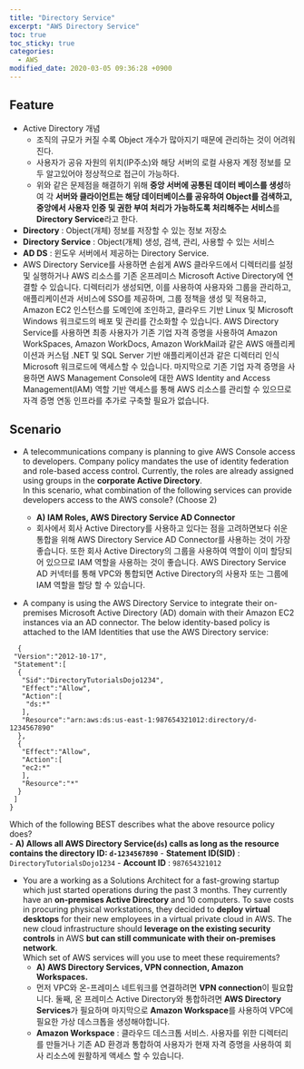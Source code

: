```yaml
---
title: "Directory Service"
excerpt: "AWS Directory Service"
toc: true
toc_sticky: true
categories:
  - AWS
modified_date: 2020-03-05 09:36:28 +0900
---
```

## Feature 
- Active Directory 개념
  - 조직의 규모가 커질 수록 Object 개수가 많아지기 때문에 관리하는 것이 어려워진다.
  - 사용자가 공유 자원의 위치(IP주소)와 해당 서버의 로컬 사용자 계정 정보를 모두 알고있어야 정상적으로 접근이 가능하다. 
  - 위와 같은 문제점을 해결하기 위해 **중앙 서버에 공통된 데이터 베이스를 생성**하여 각 **서버와 클라이언트는 해당 데이터베이스를 공유하여 Object를 검색하고, 중앙에서 사용자 인증 및 권한 부여 처리가 가능하도록 처리해주는 서비스**를 **Directory Service**라고 한다. 
- **Directory** : Object(개체) 정보를 저장할 수 있는 정보 저장소
- **Directory Service** : Object(개체) 생성, 검색, 관리, 사용할 수 있는 서비스
- **AD DS** : 윈도우 서버에서 제공하는 Directory Service. 
- AWS Directory Service를 사용하면 손쉽게 AWS 클라우드에서 디렉터리를 설정 및 실행하거나 AWS 리소스를 기존 온프레미스 Microsoft Active Directory에 연결할 수 있습니다. 디렉터리가 생성되면, 이를 사용하여 사용자와 그룹을 관리하고, 애플리케이션과 서비스에 SSO를 제공하며, 그룹 정책을 생성 및 적용하고, Amazon EC2 인스턴스를 도메인에 조인하고, 클라우드 기반 Linux 및 Microsoft Windows 워크로드의 배포 및 관리를 간소화할 수 있습니다. AWS Directory Service를 사용하면 최종 사용자가 기존 기업 자격 증명을 사용하여 Amazon WorkSpaces, Amazon WorkDocs, Amazon WorkMail과 같은 AWS 애플리케이션과 커스텀 .NET 및 SQL Server 기반 애플리케이션과 같은 디렉터리 인식 Microsoft 워크로드에 액세스할 수 있습니다. 마지막으로 기존 기업 자격 증명을 사용하면 AWS Management Console에 대한 AWS Identity and Access Management(IAM) 역할 기반 액세스를 통해 AWS 리소스를 관리할 수 있으므로 자격 증명 연동 인프라를 추가로 구축할 필요가 없습니다.

## Scenario
- A telecommunications company is planning to give AWS Console access to developers. Company policy mandates the use of identity federation and role-based access control. Currently, the roles are already assigned using groups in the **corporate Active Directory**.    
In this scenario, what combination of the following services can provide developers access to the AWS console? (Choose 2)
  - **A) IAM Roles, AWS Directory Service AD Connector**
  - 회사에서 회사 Active Directory를 사용하고 있다는 점을 고려하면보다 쉬운 통합을 위해 AWS Directory Service AD Connector를 사용하는 것이 가장 좋습니다. 또한 회사 Active Directory의 그룹을 사용하여 역할이 이미 할당되어 있으므로 IAM 역할을 사용하는 것이 좋습니다. AWS Directory Service AD 커넥터를 통해 VPC와 통합되면 Active Directory의 사용자 또는 그룹에 IAM 역할을 할당 할 수 있습니다.

- A company is using the AWS Directory Service to integrate their on-premises Microsoft Active Directory (AD) domain with their Amazon EC2 instances via an AD connector. The below identity-based policy is attached to the IAM Identities that use the AWS Directory service:    
````
  {
 "Version":"2012-10-17",
 "Statement":[
  {
   "Sid":"DirectoryTutorialsDojo1234",
   "Effect":"Allow",
   "Action":[
    "ds:*"
   ],
   "Resource":"arn:aws:ds:us-east-1:987654321012:directory/d-1234567890"
  },
  {
   "Effect":"Allow",
   "Action":[
   "ec2:*"
   ],
   "Resource":"*"
  }
 ]
}
````
  Which of the following BEST describes what the above resource policy does?    
    - **A) Allows all AWS Directory Service(`ds`) calls as long as the resource contains the directory ID: `d-1234567890`**
    - **Statement ID(SID)** : `DirectoryTutorialsDojo1234`
    - **Account ID** : `987654321012`

- You are a working as a Solutions Architect for a fast-growing startup which just started operations during the past 3 months. They currently have an **on-premises Active Directory** and 10 computers. To save costs in procuring physical workstations, they decided to **deploy virtual desktops** for their new employees in a virtual private cloud in AWS. The new cloud infrastructure should **leverage on the existing security controls** in AWS **but can still communicate with their on-premises network**.     
Which set of AWS services will you use to meet these requirements?
  - **A) AWS Directory Services, VPN connection, Amazon Workspaces.**
  - 먼저 VPC와 온-프레미스 네트워크를 연결하려면 **VPN connection**이 필요합니다. 둘째, 온 프레미스 Active Directory와 통합하려면 **AWS Directory Services**가 필요하며 마지막으로 **Amazon Workspace**를 사용하여 VPC에 필요한 가상 데스크톱을 생성해야합니다.
  - **Amazon Workspace** : 클라우드 데스크톱 서비스. 사용자를 위한 디렉터리를 만들거나 기존 AD 환경과 통합하여 사용자가 현재 자격 증명을 사용하여 회사 리소스에 원활하게 액세스 할 수 있습니다. 
